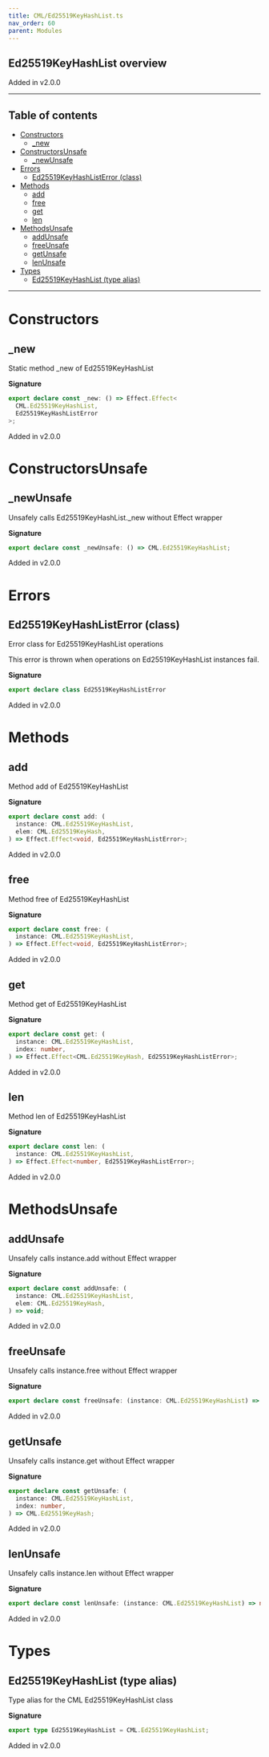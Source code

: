 ```yaml
---
title: CML/Ed25519KeyHashList.ts
nav_order: 60
parent: Modules
---
```


## Ed25519KeyHashList overview

Added in v2.0.0

---

<h2 class="text-delta">Table of contents</h2>

- [Constructors](#constructors)
  - [\_new](#_new)
- [ConstructorsUnsafe](#constructorsunsafe)
  - [\_newUnsafe](#_newunsafe)
- [Errors](#errors)
  - [Ed25519KeyHashListError (class)](#ed25519keyhashlisterror-class)
- [Methods](#methods)
  - [add](#add)
  - [free](#free)
  - [get](#get)
  - [len](#len)
- [MethodsUnsafe](#methodsunsafe)
  - [addUnsafe](#addunsafe)
  - [freeUnsafe](#freeunsafe)
  - [getUnsafe](#getunsafe)
  - [lenUnsafe](#lenunsafe)
- [Types](#types)
  - [Ed25519KeyHashList (type alias)](#ed25519keyhashlist-type-alias)

---

# Constructors

## \_new

Static method \_new of Ed25519KeyHashList

**Signature**

```ts
export declare const _new: () => Effect.Effect<
  CML.Ed25519KeyHashList,
  Ed25519KeyHashListError
>;
```

Added in v2.0.0

# ConstructorsUnsafe

## \_newUnsafe

Unsafely calls Ed25519KeyHashList.\_new without Effect wrapper

**Signature**

```ts
export declare const _newUnsafe: () => CML.Ed25519KeyHashList;
```

Added in v2.0.0

# Errors

## Ed25519KeyHashListError (class)

Error class for Ed25519KeyHashList operations

This error is thrown when operations on Ed25519KeyHashList instances fail.

**Signature**

```ts
export declare class Ed25519KeyHashListError
```

Added in v2.0.0

# Methods

## add

Method add of Ed25519KeyHashList

**Signature**

```ts
export declare const add: (
  instance: CML.Ed25519KeyHashList,
  elem: CML.Ed25519KeyHash,
) => Effect.Effect<void, Ed25519KeyHashListError>;
```

Added in v2.0.0

## free

Method free of Ed25519KeyHashList

**Signature**

```ts
export declare const free: (
  instance: CML.Ed25519KeyHashList,
) => Effect.Effect<void, Ed25519KeyHashListError>;
```

Added in v2.0.0

## get

Method get of Ed25519KeyHashList

**Signature**

```ts
export declare const get: (
  instance: CML.Ed25519KeyHashList,
  index: number,
) => Effect.Effect<CML.Ed25519KeyHash, Ed25519KeyHashListError>;
```

Added in v2.0.0

## len

Method len of Ed25519KeyHashList

**Signature**

```ts
export declare const len: (
  instance: CML.Ed25519KeyHashList,
) => Effect.Effect<number, Ed25519KeyHashListError>;
```

Added in v2.0.0

# MethodsUnsafe

## addUnsafe

Unsafely calls instance.add without Effect wrapper

**Signature**

```ts
export declare const addUnsafe: (
  instance: CML.Ed25519KeyHashList,
  elem: CML.Ed25519KeyHash,
) => void;
```

Added in v2.0.0

## freeUnsafe

Unsafely calls instance.free without Effect wrapper

**Signature**

```ts
export declare const freeUnsafe: (instance: CML.Ed25519KeyHashList) => void;
```

Added in v2.0.0

## getUnsafe

Unsafely calls instance.get without Effect wrapper

**Signature**

```ts
export declare const getUnsafe: (
  instance: CML.Ed25519KeyHashList,
  index: number,
) => CML.Ed25519KeyHash;
```

Added in v2.0.0

## lenUnsafe

Unsafely calls instance.len without Effect wrapper

**Signature**

```ts
export declare const lenUnsafe: (instance: CML.Ed25519KeyHashList) => number;
```

Added in v2.0.0

# Types

## Ed25519KeyHashList (type alias)

Type alias for the CML Ed25519KeyHashList class

**Signature**

```ts
export type Ed25519KeyHashList = CML.Ed25519KeyHashList;
```

Added in v2.0.0
